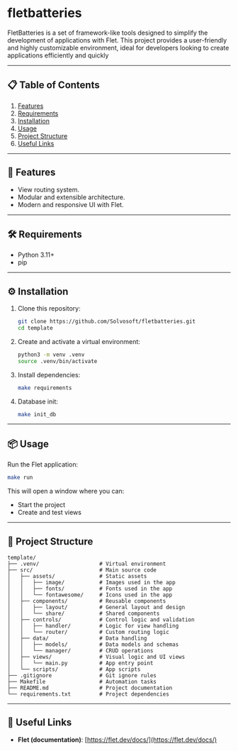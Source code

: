 # fletbatteries

FletBatteries is a set of framework-like tools designed to simplify 
the development of applications with Flet. This project provides a 
user-friendly and highly customizable environment, ideal for developers 
looking to create applications efficiently and quickly

---

## 📋 Table of Contents

1. [Features](#-features)
2. [Requirements](#-requirements)
3. [Installation](#-installation)
4. [Usage](#-usage)
5. [Project Structure](#-project-structure)
6. [Useful Links](#-useful-links)

---

## 🚀 Features

* View routing system.
* Modular and extensible architecture.
* Modern and responsive UI with Flet.

---

## 🛠️ Requirements

* Python 3.11+
* pip

---

## ⚙️ Installation

1. Clone this repository:

   ```bash
   git clone https://github.com/Solvosoft/fletbatteries.git
   cd template
   ```

2. Create and activate a virtual environment:

   ```bash
   python3 -m venv .venv
   source .venv/bin/activate
   ```

3. Install dependencies:

   ```bash
   make requirements
   ```
   
4. Database init:
   ```bash
   make init_db
   ```
   
---

## 📦 Usage

Run the Flet application:

```bash
make run
```

This will open a window where you can:

* Start the project
* Create and test views

---

## 📂 Project Structure

```text
template/
├── .venv/                   # Virtual environment
├── src/                     # Main source code
│   ├── assets/              # Static assets
│   │   ├── image/           # Images used in the app
│   │   ├── fonts/           # Fonts used in the app
│   │   └── fontawesome/     # Icons used in the app
│   ├── components/          # Reusable components
│   │   ├── layout/          # General layout and design
│   │   └── share/           # Shared components
│   ├── controls/            # Control logic and validation
│   │   ├── handler/         # Logic for view handling
│   │   └── router/          # Custom routing logic
│   ├── data/                # Data handling
│   │   ├── models/          # Data models and schemas
│   │   └── manager/         # CRUD operations
│   ├── views/               # Visual logic and UI views
│   │   └── main.py          # App entry point
│   └── scripts/             # App scripts
├── .gitignore               # Git ignore rules
├── Makefile                 # Automation tasks
├── README.md                # Project documentation
└── requirements.txt         # Project dependencies
```

---

## 🔗 Useful Links

* **Flet (documentation)**: [https://flet.dev/docs/](https://flet.dev/docs/)
